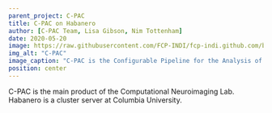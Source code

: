 ```yaml
---
parent_project: C-PAC
title: C-PAC on Habanero
author: [C-PAC Team, Lisa Gibson, Nim Tottenham]
date: 2020-05-20
image: https://raw.githubusercontent.com/FCP-INDI/fcp-indi.github.com/b43962054442d5124e658334169110362dc08247/docs/user/_sources/_static/favicon.ico
img_alt: "C-PAC"
image_caption: "C-PAC is the Configurable Pipeline for the Analysis of Connectomes."
position: center
---
```

C-PAC is the main product of the Computational Neuroimaging Lab. Habanero is a cluster server at Columbia University.

<!--more-->